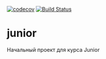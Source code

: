 ﻿[![codecov](https://codecov.io/gh/AntonKondratkov/akondratkov/branch/master/graph/badge.svg)](https://codecov.io/gh/AntonKondratkov/akondratkov)
[![Build Status](https://travis-ci.org/AntonKondratkov/akondratkov.svg?branch=master)](https://travis-ci.org/AntonKondratkov/akondratkov)

# junior
Начальный проект для курса Junior